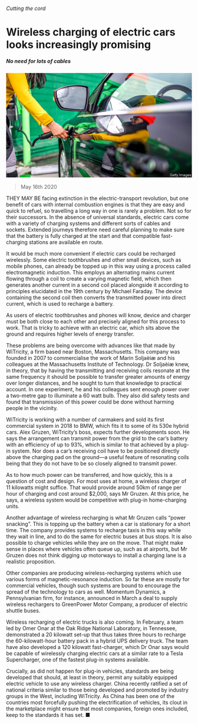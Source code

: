 ###### Cutting the cord

# Wireless charging of electric cars looks increasingly promising 

##### No need for lots of cables 

![image](images/20200516_STP004_0.jpg) 

> May 16th 2020 

THEY MAY BE facing extinction in the electric-transport revolution, but one benefit of cars with internal combustion engines is that they are easy and quick to refuel, so travelling a long way in one is rarely a problem. Not so for their successors. In the absence of universal standards, electric cars come with a variety of charging systems and different sorts of cables and sockets. Extended journeys therefore need careful planning to make sure that the battery is fully charged at the start and that compatible fast-charging stations are available en route.

It would be much more convenient if electric cars could be recharged wirelessly. Some electric toothbrushes and other small devices, such as mobile phones, can already be topped up in this way using a process called electromagnetic induction. This employs an alternating mains current flowing through a coil to create a varying magnetic field, which then generates another current in a second coil placed alongside it according to principles elucidated in the 19th century by Michael Faraday. The device containing the second coil then converts the transmitted power into direct current, which is used to recharge a battery.


As users of electric toothbrushes and phones will know, device and charger must be both close to each other and precisely aligned for this process to work. That is tricky to achieve with an electric car, which sits above the ground and requires higher levels of energy transfer.

These problems are being overcome with advances like that made by WiTricity, a firm based near Boston, Massachusetts. This company was founded in 2007 to commercialise the work of Marin Soljaèiæ and his colleagues at the Massachusetts Institute of Technology. Dr Soljaèiæ knew, in theory, that by having the transmitting and receiving coils resonate at the same frequency it should be possible to transfer greater amounts of energy over longer distances, and he sought to turn that knowledge to practical account. In one experiment, he and his colleagues sent enough power over a two-metre gap to illuminate a 60 watt bulb. They also did safety tests and found that transmission of this power could be done without harming people in the vicinity.

WiTricity is working with a number of carmakers and sold its first commercial system in 2018 to BMW, which fits it to some of its 530e hybrid cars. Alex Gruzen, WiTricity’s boss, expects further developments soon. He says the arrangement can transmit power from the grid to the car’s battery with an efficiency of up to 93%, which is similar to that achieved by a plug-in system. Nor does a car’s receiving coil have to be positioned directly above the charging pad on the ground—a useful feature of resonating coils being that they do not have to be so closely aligned to transmit power.

As to how much power can be transferred, and how quickly, this is a question of cost and design. For most uses at home, a wireless charger of 11 kilowatts might suffice. That would provide around 50km of range per hour of charging and cost around $2,000, says Mr Gruzen. At this price, he says, a wireless system would be competitive with plug-in home-charging units.

Another advantage of wireless recharging is what Mr Gruzen calls “power snacking”. This is topping up the battery when a car is stationary for a short time. The company provides systems to recharge taxis in this way while they wait in line, and to do the same for electric buses at bus stops. It is also possible to charge vehicles while they are on the move. That might make sense in places where vehicles often queue up, such as at airports, but Mr Gruzen does not think digging up motorways to install a charging lane is a realistic proposition.

Other companies are producing wireless-recharging systems which use various forms of magnetic-resonance induction. So far these are mostly for commercial vehicles, though such systems are bound to encourage the spread of the technology to cars as well. Momentum Dynamics, a Pennsylvanian firm, for instance, announced in March a deal to supply wireless rechargers to GreenPower Motor Company, a producer of electric shuttle buses.

Wireless recharging of electric trucks is also coming. In February, a team led by Omer Onar at the Oak Ridge National Laboratory, in Tennessee, demonstrated a 20 kilowatt set-up that thus takes three hours to recharge the 60-kilowatt-hour battery pack in a hybrid UPS delivery truck. The team have also developed a 120 kilowatt fast-charger, which Dr Onar says would be capable of wirelessly charging electric cars at a similar rate to a Tesla Supercharger, one of the fastest plug-in systems available.

Crucially, as did not happen for plug-in vehicles, standards are being developed that should, at least in theory, permit any suitably equipped electric vehicle to use any wireless charger. China recently ratified a set of national criteria similar to those being developed and promoted by industry groups in the West, including WiTricity. As China has been one of the countries most forcefully pushing the electrification of vehicles, its clout in the marketplace might ensure that most companies, foreign ones included, keep to the standards it has set. ■

